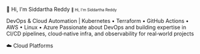 👋 Hi, I'm Siddartha Reddy
<font size="1">👋 Hi, I'm Siddartha Reddy</font>

DevOps & Cloud Automation | Kubernetes • Terraform • GitHub Actions • AWS • Linux • Azure
Passionate about DevOps and building expertise in CI/CD pipelines, cloud‑native infra, and observability for real‑world projects


:cloud: Cloud Platforms 
